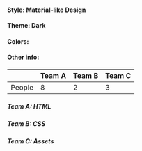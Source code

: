 #### Style: Material-like Design
#### Theme: Dark
#### Colors: 
#### Other info: 

||Team A|Team B|Team C|
|---|---|---|---|
|People|8|2|3|

##### Team A: HTML
##### Team B: CSS
##### Team C: Assets
